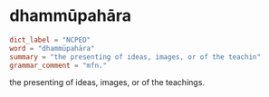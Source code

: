 # dhammūpahāra

``` toml
dict_label = "NCPED"
word = "dhammūpahāra"
summary = "the presenting of ideas, images, or of the teachin"
grammar_comment = "mfn."
```

the presenting of ideas, images, or of the teachings.

